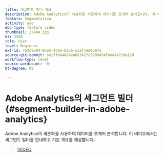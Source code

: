 ```yaml
---
title: 세그먼트 빌더 개요
description: Adobe Analytics의 세분화를 사용하여 데이터를 쪼개어 분석합니다. 이 비디오에서는 세그먼트 빌더를 안내하고 기본 개요를 제공합니다.
feature: Segmentation
activity: use
doc-type: feature video
thumbnail: 25404.jpg
kt: 2300
role: User
level: Beginner
exl-id: 763c9504-0692-4d56-ba5e-a3af7e2e607a
source-git-commit: be1ffd44024ea883427c3099434f4ed4e719a128
workflow-type: tm+mt
source-wordcount: '0'
ht-degree: 0%

---
```


# Adobe Analytics의 세그먼트 빌더 {#segment-builder-in-adobe-analytics}

Adobe Analytics의 세분화를 사용하여 데이터를 쪼개어 분석합니다. 이 비디오에서는 세그먼트 빌더를 안내하고 기본 개요를 제공합니다.

>[!VIDEO](https://video.tv.adobe.com/v/25404/?quality=12)

